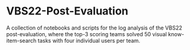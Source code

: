 # VBS22-Post-Evaluation
A collection of notebooks and scripts for the log analysis of the VBS22 post-evaluation, where the top-3 scoring teams solved 50 visual know-item-search tasks with four individual users per team. 
